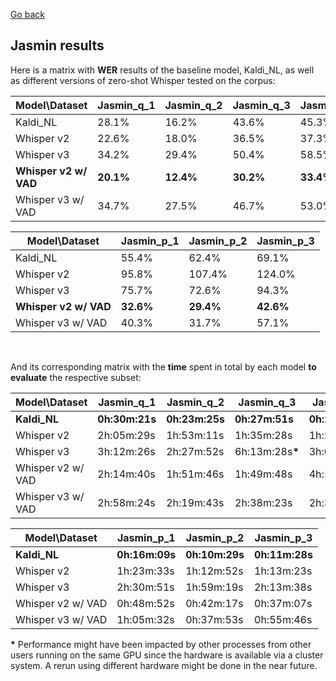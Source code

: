 [Go back](./jasmin.md)

## Jasmin results
Here is a matrix with **WER** results of the baseline model, Kaldi_NL, as well as different versions of zero-shot Whisper tested on the corpus:

|Model\Dataset|Jasmin_q_1|Jasmin_q_2|Jasmin_q_3|Jasmin_q_4|Jasmin_q_5|
|---|---|---|---|---|---|
|Kaldi_NL|28.1%|16.2%|43.6%|45.3%|20.9%|
|Whisper v2|22.6%|18.0%|36.5%|37.3%|22.2%|
|Whisper v3|34.2%|29.4%|50.4%|58.5%|34.4%|
|**Whisper v2 w/ VAD**|**20.1%**|**12.4%**|**30.2%**|**33.4%**|**14.9%**|
|Whisper v3 w/ VAD|34.7%|27.5%|46.7%|53.0%|30.2%|

|Model\Dataset|Jasmin_p_1|Jasmin_p_2|Jasmin_p_3|
|---|---|---|---|
|Kaldi_NL|55.4%|62.4%|69.1%|
|Whisper v2|95.8%|107.4%|124.0%|
|Whisper v3|75.7%|72.6%|94.3%|
|**Whisper v2 w/ VAD**|**32.6%**|**29.4%**|**42.6%**|
|Whisper v3 w/ VAD|40.3%|31.7%|57.1%|

<br>

And its corresponding matrix with the **time** spent in total by each model **to evaluate** the respective subset:

|Model\Dataset|Jasmin_q_1|Jasmin_q_2|Jasmin_q_3|Jasmin_q_4|Jasmin_q_5|
|---|---|---|---|---|---|
|**Kaldi_NL**|**0h:30m:21s**|**0h:23m:25s**|**0h:27m:51s**|**0h:27m:17s**|**0h:29m:36s**|
|Whisper v2|2h:05m:29s|1h:53m:11s|1h:35m:28s|1h:24m:41s|2h:04m:35s|
|Whisper v3|3h:12m:26s|2h:27m:52s|6h:13m:28s<b>*</b>|3h:04m:32s|3h:09m:49s|
|Whisper v2 w/ VAD|2h:14m:40s|1h:51m:46s|1h:49m:48s|4h:18m:51s<b>*</b>|2h:08m:02s|
|Whisper v3 w/ VAD|2h:58m:24s|2h:19m:43s|2h:38m:23s|2h:31m:35s|2h:47m:33s|

|Model\Dataset|Jasmin_p_1|Jasmin_p_2|Jasmin_p_3|
|---|---|---|---|
|**Kaldi_NL**|**0h:16m:09s**|**0h:10m:29s**|**0h:11m:28s**|
|Whisper v2|1h:23m:33s|1h:12m:52s|1h:13m:23s|
|Whisper v3|2h:30m:51s|1h:59m:19s|2h:13m:38s|
|Whisper v2 w/ VAD|0h:48m:52s|0h:42m:17s|0h:37m:07s|
|Whisper v3 w/ VAD|1h:05m:32s|0h:37m:53s|0h:55m:46s|

<b>*</b> Performance might have been impacted by other processes from other users running on the same GPU since the hardware is available via a cluster system. A rerun using different hardware might be done in the near future.
